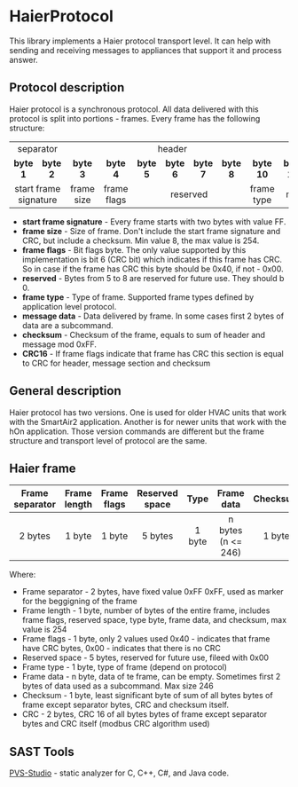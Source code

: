# HaierProtocol

This library implements a Haier protocol transport level. It can help with sending and receiving messages to appliances that support it and process answer. 

## Protocol description

Haier protocol is a synchronous protocol. All data delivered with this protocol is split into portions - frames. Every frame has the following structure:

<table>
  <tr>
    <td style="text-align: center" colspan=2>separator</td>
    <td style="text-align: center" colspan=7>header</td>
    <td style="text-align: center" colspan=3>message</td>
    <td style="text-align: center" colspan=3>footer</td>
  </tr>
  <tr>
    <td style="text-align: center"><b>byte 1</b></td>
    <td style="text-align: center"><b>byte 2</b></td>
    <td style="text-align: center"><b>byte 3</b></td>
    <td style="text-align: center"><b>byte 4</b></td>
    <td style="text-align: center"><b>byte 5</b></td>
    <td style="text-align: center"><b>byte 6</b></td>
    <td style="text-align: center"><b>byte 7</b></td>
    <td style="text-align: center"><b>byte 8</b></td>
    <td style="text-align: center"><b>byte 10</b></td>
    <td style="text-align: center"><b>byte 11</b></td>
    <td style="text-align: center"><b>...</b></td>
    <td style="text-align: center"><b>byte n</b></td>
    <td style="text-align: center"><b>byte n+1</b></td>
    <td style="text-align: center"><b>byte n+2</b></td>
    <td style="text-align: center"><b>byte n+3</b></td>
  </tr>
  <tr>
    <td style="text-align: center" colspan=2>start frame signature</td>
    <td style="text-align: center">frame size</td>
    <td style="text-align: center">frame flags</td>
    <td style="text-align: center" colspan=4>reserved</td>
    <td style="text-align: center">frame type</td>
    <td style="text-align: center" colspan=3>message data</td>
    <td style="text-align: center">checksum</td>
    <td style="text-align: center" colspan=2>CRC16</td>
  </tr>
</table>

* **start frame signature** - Every frame starts with two bytes with value FF. 
* **frame size** - Size of frame. Don't include the start frame signature and CRC, but include a checksum. Min value 8, the max value is 254.
* **frame flags** - Bit flags byte. The only value supported by this implementation is bit 6 (CRC bit) which indicates if this frame has CRC. So in case if the frame has CRC this byte should be 0x40, if not - 0x00.
* **reserved** - Bytes from 5 to 8 are reserved for future use. They should b 0.
* **frame type** - Type of frame. Supported frame types defined by application level protocol.
* **message data** - Data delivered by frame. In some cases first 2 bytes of data are a subcommand.
* **checksum** - Checksum of the frame, equals to sum of header and message mod 0xFF.
* **CRC16** - If frame flags indicate that frame has CRC this section is equal to CRC for header, message section and checksum

## General description
Haier protocol has two versions. One is used for older HVAC units that work with the SmartAir2 application. Another is for newer units that work with the hOn application.  Those version commands are different but the frame structure and transport level of protocol are the same. 

## Haier frame
| Frame separator | Frame length | Frame flags | Reserved space | Type | Frame data | Checksum | CRC |
| :---: | :---: | :---: | :---: | :---: | :---: | :---: | :---: |
|  2 bytes | 1 byte | 1 byte | 5 bytes | 1 byte | n bytes (n <= 246) | 1 byte | 2 bytes | 

Where:
* Frame separator - 2 bytes, have fixed value 0xFF 0xFF, used as marker for the beggigning of the frame
* Frame length - 1 byte, number of bytes of the entire frame, includes frame flags, reserved space, type byte, frame data, and checksum, max value is 254
* Frame flags - 1 byte, only 2 values used 0x40 - indicates that frame have CRC bytes, 0x00 - indicates that there is no CRC
* Reserved space - 5 bytes, reserved for future use, fileed with 0x00
* Frame type - 1 byte, type of frame (depend on protocol)
* Frame data - n byte, data of te frame, can be empty. Sometimes first 2 bytes of data used as a subcommand. Max size 246
* Checksum - 1 byte, least significant byte of sum of all bytes bytes of frame except separator bytes, CRC and checksum itself.
* CRC - 2 bytes, CRC 16 of all bytes bytes of frame except separator bytes and CRC itself (modbus CRC algorithm used) 

## SAST Tools

[PVS-Studio](https://pvs-studio.com/en/pvs-studio/?utm_source=github&utm_medium=organic&utm_campaign=open_source) - static analyzer for C, C++, C#, and Java code.
